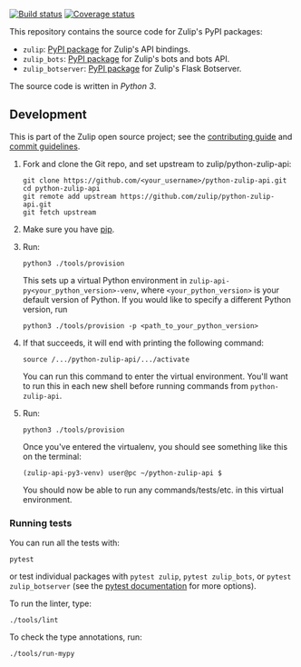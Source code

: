[![Build status](https://github.com/zulip/python-zulip-api/workflows/build/badge.svg)](
https://github.com/zulip/python-zulip-api/actions?query=branch%3Amain+workflow%3Abuild)
[![Coverage status](https://img.shields.io/codecov/c/github/zulip/python-zulip-api)](
https://codecov.io/gh/zulip/python-zulip-api)

This repository contains the source code for Zulip's PyPI packages:

* `zulip`: [PyPI package](https://pypi.python.org/pypi/zulip/)
  for Zulip's API bindings.
* `zulip_bots`: [PyPI package](https://pypi.python.org/pypi/zulip-bots)
  for Zulip's bots and bots API.
* `zulip_botserver`: [PyPI package](https://pypi.python.org/pypi/zulip-botserver)
  for Zulip's Flask Botserver.

The source code is written in *Python 3*.

## Development

This is part of the Zulip open source project; see the
[contributing guide](https://zulip.readthedocs.io/en/latest/overview/contributing.html)
and [commit guidelines](https://zulip.readthedocs.io/en/latest/contributing/version-control.html).

1. Fork and clone the Git repo, and set upstream to zulip/python-zulip-api:
   ```
   git clone https://github.com/<your_username>/python-zulip-api.git
   cd python-zulip-api
   git remote add upstream https://github.com/zulip/python-zulip-api.git
   git fetch upstream
   ```

2. Make sure you have [pip](https://pip.pypa.io/en/stable/installing/).

3. Run:
   ```
   python3 ./tools/provision
   ```
   This sets up a virtual Python environment in `zulip-api-py<your_python_version>-venv`,
   where `<your_python_version>` is your default version of Python. If you would like to specify
   a different Python version, run
   ```
   python3 ./tools/provision -p <path_to_your_python_version>
   ```

4. If that succeeds, it will end with printing the following command:
   ```
   source /.../python-zulip-api/.../activate
   ```
   You can run this command to enter the virtual environment.
   You'll want to run this in each new shell before running commands from `python-zulip-api`.

5. Run:
   ```
   python3 ./tools/provision
   ```
   Once you've entered the virtualenv, you should see something like this on the terminal:
   ```
   (zulip-api-py3-venv) user@pc ~/python-zulip-api $
   ```
   You should now be able to run any commands/tests/etc. in this
   virtual environment.

### Running tests

You can run all the tests with:

`pytest`

or test individual packages with `pytest zulip`, `pytest zulip_bots`,
or `pytest zulip_botserver` (see the [pytest
documentation](https://docs.pytest.org/en/latest/how.to/usage.html)
for more options).

To run the linter, type:

`./tools/lint`

To check the type annotations, run:

`./tools/run-mypy`